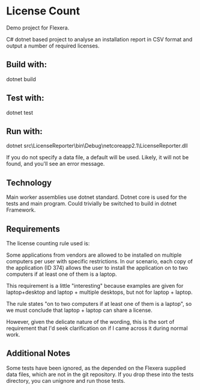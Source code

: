 # License Count

Demo project for Flexera.

C# dotnet based project to analyse an installation report in CSV format and output a number of required licenses.

## Build with:

dotnet build

## Test with:

dotnet test

## Run with:

dotnet src\LicenseReporter\bin\Debug\netcoreapp2.1\LicenseReporter.dll <data-file-path>

If you do not specify a data file, a default will be used.
Likely, it will not be found, and you'll see an error message.

## Technology

Main worker assemblies use dotnet standard.
Dotnet core is used for the tests and main program.
Could trivially be switched to build in dotnet Framework.

## Requirements

The license counting rule used is:


Some applications from vendors are allowed to be installed on multiple computers per user with specific 
restrictions. In our scenario, each copy of the application (ID 374) allows the user to install the 
application on to two computers if at least one of them is a laptop.


This requirement is a little "interesting" because examples are given for laptop+desktop and laptop + multiple desktops, but not for laptop + laptop.

The rule states "on to two computers if at least one of them is a laptop", so we must conclude that laptop + laptop can share a license.

However, given the delicate nature of the wording, this is the sort of requirement that I'd seek clarification on if I came across it during normal work.

## Additional Notes

Some tests have been ignored, as the depended on the Flexera supplied data files, which are not in the git repository. If you drop these into the tests directory, you can unignore and run those tests.
